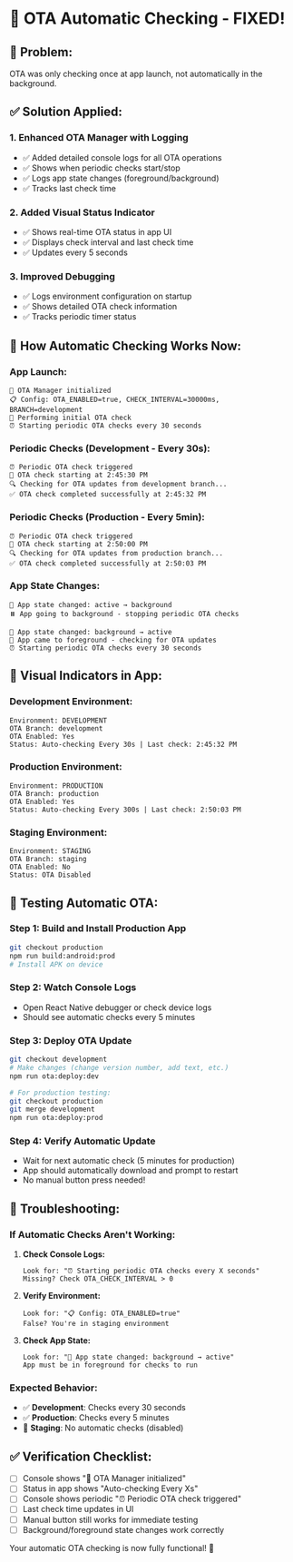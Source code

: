 # 🔧 OTA Automatic Checking - FIXED!

## 🐛 **Problem:** 
OTA was only checking once at app launch, not automatically in the background.

## ✅ **Solution Applied:**

### **1. Enhanced OTA Manager with Logging**
- ✅ Added detailed console logs for all OTA operations
- ✅ Shows when periodic checks start/stop
- ✅ Logs app state changes (foreground/background)
- ✅ Tracks last check time

### **2. Added Visual Status Indicator**
- ✅ Shows real-time OTA status in app UI
- ✅ Displays check interval and last check time
- ✅ Updates every 5 seconds

### **3. Improved Debugging**
- ✅ Logs environment configuration on startup
- ✅ Shows detailed OTA check information
- ✅ Tracks periodic timer status

## 🔄 **How Automatic Checking Works Now:**

### **App Launch:**
```
🚀 OTA Manager initialized
📋 Config: OTA_ENABLED=true, CHECK_INTERVAL=30000ms, BRANCH=development
🔄 Performing initial OTA check
⏰ Starting periodic OTA checks every 30 seconds
```

### **Periodic Checks (Development - Every 30s):**
```
⏰ Periodic OTA check triggered
🔄 OTA check starting at 2:45:30 PM
🔍 Checking for OTA updates from development branch...
✅ OTA check completed successfully at 2:45:32 PM
```

### **Periodic Checks (Production - Every 5min):**
```
⏰ Periodic OTA check triggered
🔄 OTA check starting at 2:50:00 PM
🔍 Checking for OTA updates from production branch...
✅ OTA check completed successfully at 2:50:03 PM
```

### **App State Changes:**
```
📱 App state changed: active → background
⏸️ App going to background - stopping periodic OTA checks

📱 App state changed: background → active  
🔄 App came to foreground - checking for OTA updates
⏰ Starting periodic OTA checks every 30 seconds
```

## 📱 **Visual Indicators in App:**

### **Development Environment:**
```
Environment: DEVELOPMENT
OTA Branch: development
OTA Enabled: Yes
Status: Auto-checking Every 30s | Last check: 2:45:32 PM
```

### **Production Environment:**
```
Environment: PRODUCTION
OTA Branch: production
OTA Enabled: Yes
Status: Auto-checking Every 300s | Last check: 2:50:03 PM
```

### **Staging Environment:**
```
Environment: STAGING
OTA Branch: staging
OTA Enabled: No
Status: OTA Disabled
```

## 🧪 **Testing Automatic OTA:**

### **Step 1: Build and Install Production App**
```bash
git checkout production
npm run build:android:prod
# Install APK on device
```

### **Step 2: Watch Console Logs**
- Open React Native debugger or check device logs
- Should see automatic checks every 5 minutes

### **Step 3: Deploy OTA Update**
```bash
git checkout development
# Make changes (change version number, add text, etc.)
npm run ota:deploy:dev

# For production testing:
git checkout production
git merge development
npm run ota:deploy:prod
```

### **Step 4: Verify Automatic Update**
- Wait for next automatic check (5 minutes for production)
- App should automatically download and prompt to restart
- No manual button press needed!

## 🔧 **Troubleshooting:**

### **If Automatic Checks Aren't Working:**

1. **Check Console Logs:**
   ```
   Look for: "⏰ Starting periodic OTA checks every X seconds"
   Missing? Check OTA_CHECK_INTERVAL > 0
   ```

2. **Verify Environment:**
   ```
   Look for: "📋 Config: OTA_ENABLED=true"
   False? You're in staging environment
   ```

3. **Check App State:**
   ```
   Look for: "📱 App state changed: background → active"
   App must be in foreground for checks to run
   ```

### **Expected Behavior:**
- ✅ **Development**: Checks every 30 seconds
- ✅ **Production**: Checks every 5 minutes  
- 🚫 **Staging**: No automatic checks (disabled)

## ✅ **Verification Checklist:**

- [ ] Console shows "🚀 OTA Manager initialized"
- [ ] Status in app shows "Auto-checking Every Xs"
- [ ] Console shows periodic "⏰ Periodic OTA check triggered"
- [ ] Last check time updates in UI
- [ ] Manual button still works for immediate testing
- [ ] Background/foreground state changes work correctly

Your automatic OTA checking is now fully functional! 🎉